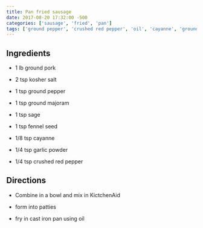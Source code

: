 ```yaml
---
title: Pan fried sausage
date: 2017-08-20 17:32:00 -500
categories: ['sausage', 'fried', 'pan']
tags: ['ground pepper', 'crushed red pepper', 'oil', 'cayanne', 'ground pork', 'kosher salt', 'patties', 'garlic powder', 'kictchenaid', 'ground majoram', 'cast iron pan', 'sage', 'fennel seed']
---
```


## Ingredients

-   1 lb ground pork
-   2 tsp kosher salt
-   1 tsp ground pepper
-   1 tsp ground majoram
-   1 tsp sage
-   1 tsp fennel seed
-   1/8 tsp cayanne
-   1/4 tsp garlic powder
-   1/4 tsp crushed red pepper

## Directions

-   Combine in a bowl and mix in KictchenAid
-   form into patties
-   fry in cast iron pan using oil
